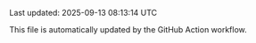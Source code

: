 Last updated: 2025-09-13 08:13:14 UTC

This file is automatically updated by the GitHub Action workflow.

